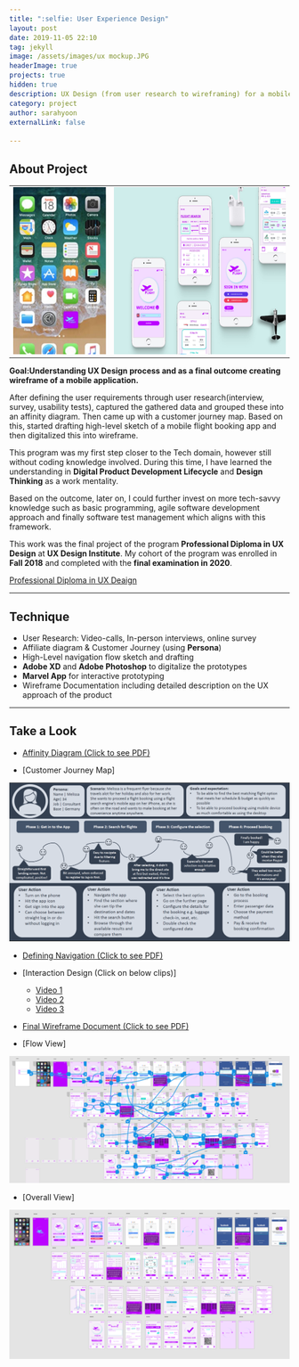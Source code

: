 ```yaml
---
title: ":selfie: User Experience Design"
layout: post
date: 2019-11-05 22:10
tag: jekyll
image: /assets/images/ux mockup.JPG
headerImage: true
projects: true
hidden: true
description: UX Design (from user research to wireframing) for a mobile flight booking app.
category: project
author: sarahyoon
externalLink: false

---
```


## About Project

 <table>
  <tr>
    <td><img src="/assets/images/phoneview.JPG" width=200 height=300></td>
    <td><img src="/assets/images/mockimage.png" width=370 height=300></td>
  </tr>
 </table>

**Goal:Understanding UX Design process and as a final outcome creating wireframe of a mobile application.**

After defining the user requirements through user research(interview, survey, usability tests), captured the gathered data and grouped these into an affinity diagram. Then came up with a customer journey map. Based on this, started drafting high-level sketch of a mobile flight booking app and then digitalized this into wireframe. 

This program was my first step closer to the Tech domain, however still without coding knowledge involved. During this time,  I have learned the understanding in **Digital Product Development Lifecycle** and **Design Thinking** as a work mentality. 

Based on the outcome, later on, I could further invest on more tech-savvy knowledge such as basic programming, agile software development approach and finally software test management which aligns with this framework.

This work was the final project of the program **Professional Diploma in UX Design** at **UX Design Institute**. My cohort of the program was enrolled in **Fall 2018** and completed with the **final examination in 2020**.

[Professional Diploma in UX Deaign](/assets/images/uxdesigndiploma.PNG)


---

## Technique

- User Research: Video-calls, In-person interviews, online survey 
- Affiliate diagram & Customer Journey (using **Persona**)
- High-Level navigation flow sketch and drafting
- **Adobe XD** and **Adobe Photoshop** to digitalize the prototypes
- **Marvel App** for interactive prototyping
- Wireframe Documentation including detailed description on the UX approach of the product

---

## Take a Look
- [Affinity Diagram (Click to see PDF)](/assets/docs/Project5_AffinityDiagram_Yoon_20190925.pdf)
 
- [Customer Journey Map]
<img src="/assets/images/customerjourney.PNG" width=550> 

- [Defining Navigation (Click to see PDF)](/assets/docs/Project10_DefineNavigationforMobile_Yoon_20190926.pdf) 

- [Interaction Design (Click on below clips)]
    - [Video 1](/assets/videos/FinalPrototypeInteraction_video.mp4) 
    - [Video 2](/assets/videos/FinalPrototypeInteraction_video2.mp4) 
    - [Video 3](/assets/videos/FinalPrototypeInteraction_video3.mp4) 
    
- [Final Wireframe Document (Click to see PDF)](/assets/docs/Project16_WireframeforMobile_Yoon_20191105.pdf)
 
- [Flow View]
<img src="/assets/images/PrototypeFlows.PNG" width=550>

- [Overall View]
<img src="/assets/images/Prototype.PNG" width=550>
